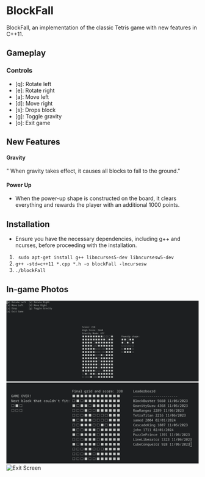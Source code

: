 # BlockFall

BlockFall, an implementation of the classic Tetris game with new features in C++11.


## Gameplay

### Controls
* [q]: Rotate left
* [e]: Rotate right
* [a]: Move left
* [d]: Move right
* [s]: Drops block
* [g]: Toggle gravity
* [o]: Exit game

## New Features 

#### Gravity 
" When gravity takes effect, it causes all blocks to fall to the ground."

#### Power Up
* When the power-up shape is constructed on the board, it clears everything and rewards the player with an additional 1000 points. 

## Installation

* Ensure you have the necessary dependencies, including g++ and ncurses, before proceeding with the installation.

1. ` sudo apt-get install g++ libncurses5-dev libncursesw5-dev`
2. `g++ -std=c++11 *.cpp *.h -o blockFall -lncursesw`
3. `./blockFall`

## In-game Photos

![](screenshots/blockfall-gameplay.png "Gameplay")
![](screenshots/blockfall-gameover.png "Gameover Screen")
![](screenshots/blockfallsgameend.png "Exit Screen")
